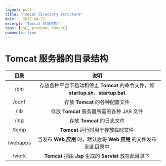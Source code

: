 ```yaml
---
layout: post
title: "Tomcat directory structure"
date:   2017-04-21
excerpt: "Tomcat 目录结构"
tags: [jsp, program, tomcat]
comments: true
---
```


# Tomcat 服务器的目录结构

|    目录    |                    说明                    |
| :------: | :--------------------------------------: |
|   /bin   | 存放各种平台下启动和停止 **Tomcat** 的命令文件，如 **startup.sh**，**startup.bat** |
|  /conf   |          存放 **Tomcat** 的各种配置文件           |
|   /lib   |      存放 **Tomcat** 服务器所需的各种 JAR 文件       |
|   /log   |           存放 **Tomcat** 的日志文件            |
|  /temp   |          **Tomcat** 运行时用于存放临时文件          |
| /webapps | 当发布 **Web 应用** 时，默认会将 **Web 应用** 的文件发布到此目录中 |
|  /work   | **Tomcat** 把由 **Jsp** 生成的 **Servlet** 放在此目录下 |